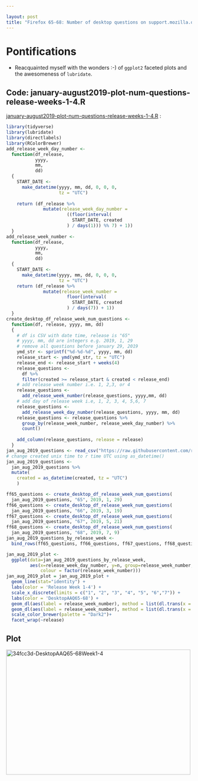 ```yaml
---

layout: post
title: "Firefox 65-68: Number of desktop questions on support.mozilla.org by release week for the first 4 weeks of a release"
---
```


# Pontifications

* Reacquainted myself with the wonders :-)  of  `ggplot2` faceted plots and the awesomeness of `lubridate`.

## Code: january-august2019-plot-num-questions-release-weeks-1-4.R

[january-august2019-plot-num-questions-release-weeks-1-4.R](https://github.com/rtanglao/rt-4-week-release-cycle/blob/master/january-august2019-plot-num-questions-release-weeks-1-4.R) :

```r
library(tidyverse)
library(lubridate)
library(directlabels)
library(RColorBrewer)
add_release_week_day_number <-
  function(df_release,
           yyyy,
           mm,
           dd)
  {
    START_DATE <-
      make_datetime(yyyy, mm, dd, 0, 0, 0,
                    tz = "UTC")
    
    return (df_release %>%
              mutate(release_week_day_number =
                       ((floor(interval(
                         START_DATE, created
                       ) / days(1))) %% 7) + 1))
  }
add_release_week_number <-
  function(df_release,
           yyyy,
           mm,
           dd)
  {
    START_DATE <-
      make_datetime(yyyy, mm, dd, 0, 0, 0,
                    tz = "UTC")
    return (df_release %>%
              mutate(release_week_number =
                       floor(interval(
                         START_DATE, created
                       ) / days(7)) + 1))
  }
create_desktop_df_release_week_num_questions <-
  function(df, release, yyyy, mm, dd)
  {
    # df is CSV with date time, release is "65"
    # yyyy, mm, dd are integers e.g. 2019, 1, 29
    # remove all questions before january 29, 2019
    ymd_str <- sprintf("%d-%d-%d", yyyy, mm, dd)
    release_start <- ymd(ymd_str, tz = "UTC")
    release_end <- release_start + weeks(4)
    release_questions <-
      df %>% 
      filter(created >= release_start & created < release_end)
    # add release week number i.e. 1, 2,3, or 4
    release_questions <- 
      add_release_week_number(release_questions, yyyy,mm, dd) 
    # add day of release week i.e, 1, 2, 3, 4, 5,6, 7
    release_questions <-
      add_release_week_day_number(release_questions, yyyy, mm, dd)
    release_questions <- release_questions %>% 
      group_by(release_week_number, release_week_day_number) %>% 
      count()
    
    add_column(release_questions, release = release)
  }
jan_aug_2019_questions <- read_csv("https://raw.githubusercontent.com/rtanglao/rt-kitsune-api/master/01jan2019-31aug2019.csv")
# change created unix time to r time UTC using as_datetime()
jan_aug_2019_questions <- 
  jan_aug_2019_questions %>%
  mutate(
    created = as_datetime(created, tz = "UTC")
    )

ff65_questions <- create_desktop_df_release_week_num_questions(
  jan_aug_2019_questions, "65", 2019, 1, 29)
ff66_questions <- create_desktop_df_release_week_num_questions(
  jan_aug_2019_questions, "66", 2019, 3, 19)
ff67_questions <- create_desktop_df_release_week_num_questions(
  jan_aug_2019_questions, "67", 2019, 5, 21)
ff68_questions <- create_desktop_df_release_week_num_questions(
  jan_aug_2019_questions, "68", 2019, 7, 9)
jan_aug_2019_questions_by_release_week <- 
  bind_rows(ff65_questions, ff66_questions, ff67_questions, ff68_questions)

jan_aug_2019_plot <- 
  ggplot(data=jan_aug_2019_questions_by_release_week, 
         aes(x=release_week_day_number, y=n, group=release_week_number, 
             colour = factor(release_week_number)))
jan_aug_2019_plot = jan_aug_2019_plot +
  geom_line(stat="identity") + 
  labs(color = 'Release Week 1-4') +
  scale_x_discrete(limits = c("1", "2", "3", "4", "5", "6","7")) +
  labs(color = 'DesktopAAQ65-68') +
  geom_dl(aes(label = release_week_number), method = list(dl.trans(x = x + 0.2), "last.points", cex = 0.8)) +
  geom_dl(aes(label = release_week_number), method = list(dl.trans(x = x - 0.2), "first.points", cex = 0.8)) +
  scale_color_brewer(palette = "Dark2")+
  facet_wrap(~release)

```

## Plot

<a data-flickr-embed="true" data-header="true" data-footer="true" href="https://www.flickr.com/photos/roland/48924985086/in/datetaken/" title="34fcc3d-DesktopAAQ65-68Week1-4"><img src="https://live.staticflickr.com/65535/48924985086_43a7397786.jpg" width="500" height="339" alt="34fcc3d-DesktopAAQ65-68Week1-4"></a><script async src="//embedr.flickr.com/assets/client-code.js" charset="utf-8"></script>



